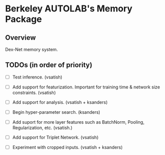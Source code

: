 # Berkeley AUTOLAB's Memory Package

## Overview
Dex-Net memory system.

## TODOs (in order of priority)
- [ ] Test inference. (vsatish)
- [ ] Add support for featurization. Important for training time & network size constraints. (vsatish)
- [ ] Add support for analysis. (vsatish + ksanders)
- [ ] Begin hyper-parameter search. (ksanders)
- [ ] Add suport for more layer features such as BatchNorm, Pooling, Regularization, etc. (vsatish.)
- [ ] Add support for Triplet Network. (vsatish)
- [ ] Experiment with cropped inputs. (vsatish + ksanders)

